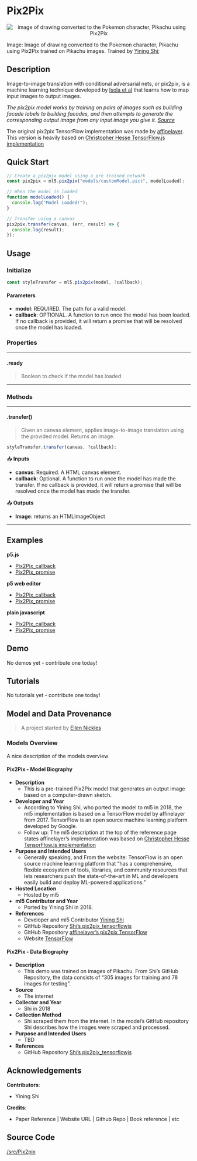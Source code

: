 # Pix2Pix

<center>
    <img class="header-img" alt="image of drawing converted to the Pokemon character, Pikachu using Pix2Pix" src="assets/header-pix2pix.png">
</center>

Image: Image of drawing converted to the Pokemon character, Pikachu using Pix2Pix trained on Pikachu images. Trained by [Yining Shi](https://1023.io);

## Description

Image-to-image translation with conditional adversarial nets, or pix2pix, is a machine learning technique developed by
[Isola et al](https://github.com/phillipi/pix2pix) that learns how to map input images to output images.

_The pix2pix model works by training on pairs of images such as building facade labels to building facades, and then attempts to generate the corresponding output image from any input image you give it. [Source](https://affinelayer.com/pixsrv/)_

The original pix2pix TensorFlow implementation was made by [affinelayer](https://github.com/affinelayer/pix2pix-tensorflow).
This version is heavily based on [Christopher Hesse TensorFlow.js implementation](https://github.com/affinelayer/pix2pix-tensorflow/tree/master/server)

## Quick Start

```js
// Create a pix2pix model using a pre trained network
const pix2pix = ml5.pix2pix("models/customModel.pict", modelLoaded);

// When the model is loaded
function modelLoaded() {
  console.log("Model Loaded!");
}

// Transfer using a canvas
pix2pix.transfer(canvas, (err, result) => {
  console.log(result);
});
```

## Usage

### Initialize

```js
const styleTransfer = ml5.pix2pix(model, ?callback);
```

#### Parameters

- **model**: REQUIRED. The path for a valid model.
- **callback**: OPTIONAL. A function to run once the model has been loaded. If no callback is provided, it will return a promise that will be resolved once the model has loaded.

### Properties

---

#### .ready

> Boolean to check if the model has loaded

---

### Methods

---

#### .transfer()

> Given an canvas element, applies image-to-image translation using the provided model. Returns an image.

```js
styleTransfer.transfer(canvas, ?callback);
```

📥 **Inputs**

- **canvas**: Required. A HTML canvas element.
- **callback**: Optional. A function to run once the model has made the transfer. If no callback is provided, it will return a promise that will be resolved once the model has made the transfer.

📤 **Outputs**

- **Image**: returns an HTMLImageObject

---

## Examples

**p5.js**

- [Pix2Pix_callback](https://github.com/ml5js/ml5-library/tree/main/examples/p5js/Pix2Pix/Pix2Pix_callback)
- [Pix2Pix_promise](https://github.com/ml5js/ml5-library/tree/main/examples/p5js/Pix2Pix/Pix2Pix_promise)

**p5 web editor**

- [Pix2Pix_callback](https://editor.p5js.org/ml5/sketches/Pix2Pix_callback)
- [Pix2Pix_promise](https://editor.p5js.org/ml5/sketches/Pix2Pix_promise)

**plain javascript**

- [Pix2Pix_callback](https://github.com/ml5js/ml5-library/tree/main/examples/javascript/Pix2Pix/Pix2Pix_callback)
- [Pix2Pix_promise](https://github.com/ml5js/ml5-library/tree/main/examples/javascript/Pix2Pix/Pix2Pix_promise)

## Demo

No demos yet - contribute one today!

## Tutorials

No tutorials yet - contribute one today!

## Model and Data Provenance

> A project started by [Ellen Nickles](https://github.com/ellennickles/)

### Models Overview

A nice description of the models overview

#### Pix2Pix - Model Biography

- **Description**
  - This is a pre-trained Pix2Pix model that generates an output image based on a computer-drawn sketch.
- **Developer and Year**
  - According to Yining Shi, who ported the model to ml5 in 2018, the ml5 implementation is based on a TensorFlow model by affinelayer from 2017. TensorFlow is an open source machine learning platform developed by Google.
  - Follow up: The ml5 description at the top of the reference page states affinelayer’s implementation was based on [Christopher Hesse TensorFlow.js implementation](https://github.com/affinelayer/pix2pix-tensorflow/tree/master/server)
- **Purpose and Intended Users**
  - Generally speaking, and From the website: TensorFlow is an open source machine learning platform that “has a comprehensive, flexible ecosystem of tools, libraries, and community resources that lets researchers push the state-of-the-art in ML and developers easily build and deploy ML-powered applications.”
- **Hosted Location**
  - Hosted by ml5
- **ml5 Contributor and Year**
  - Ported by Yining Shi in 2018.
- **References**
  - Developer and ml5 Contributor [Yining Shi](https://1023.io/)
  - GitHub Repository [Shi’s pix2pix_tensorflowjs](https://github.com/yining1023/pix2pix_tensorflowjs)
  - GitHub Repository [affinelayer’s pix2pix TensorFlow](https://github.com/affinelayer/pix2pix-tensorflow)
  - Website [TensorFlow](https://www.tensorflow.org/)

#### Pix2Pix - Data Biography

- **Description**
  - This demo was trained on images of Pikachu. From Shi’s GitHub Repository, the data consists of “305 images for training and 78 images for testing”.
- **Source**
  - The internet
- **Collector and Year**
  - Shi in 2018
- **Collection Method**
  - Shi scraped them from the internet. In the model’s GitHub repository Shi describes how the images were scraped and processed.
- **Purpose and Intended Users**
  - TBD
- **References**
  - GitHub Repository [Shi’s pix2pix_tensorflowjs](https://github.com/yining1023/pix2pix_tensorflowjs)

## Acknowledgements

**Contributors**:

- Yining Shi

**Credits**:

- Paper Reference | Website URL | Github Repo | Book reference | etc

## Source Code

[/src/Pix2pix](https://github.com/ml5js/ml5-library/tree/main/src/Pix2pix)
